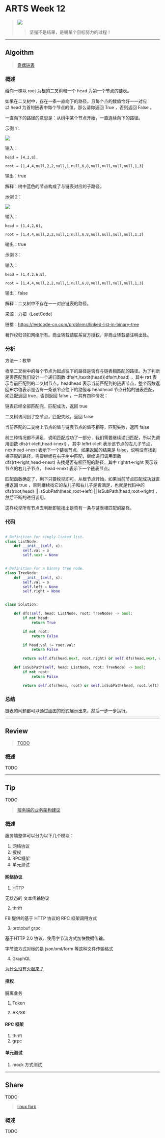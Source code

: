 # ARTS Week 12
>![](https://image.uc.cn/s/wemedia/s/upload/2020/c3aad88339c5233577627dfb7844e0a8.png)
>> 坚强不是结果，是朝某个目标努力的过程！


***
## Algoithm
> [奇偶链表](https://leetcode-cn.com/problems/odd-even-linked-list)

### 概述
给你一棵以 root 为根的二叉树和一个 head 为第一个节点的链表。

如果在二叉树中，存在一条一直向下的路径，且每个点的数值恰好一一对应以 head 为首的链表中每个节点的值，那么请你返回 True ，否则返回 False 。

一直向下的路径的意思是：从树中某个节点开始，一直连续向下的路径。


示例 1：

![](https://assets.leetcode-cn.com/aliyun-lc-upload/uploads/2020/02/29/sample_1_1720.png)

输入：
    
    head = [4,2,8], 
    
    root = [1,4,4,null,2,2,null,1,null,6,8,null,null,null,null,1,3]

输出：true

解释：树中蓝色的节点构成了与链表对应的子路径。


示例 2：

![](https://assets.leetcode-cn.com/aliyun-lc-upload/uploads/2020/02/29/sample_2_1720.png)


输入：

    head = [1,4,2,6], 
       
    root = [1,4,4,null,2,2,null,1,null,6,8,null,null,null,null,1,3]

输出：true

示例 3：

输入：
    
    head = [1,4,2,6,8], 
    
    root = [1,4,4,null,2,2,null,1,null,6,8,null,null,null,null,1,3]

输出：false

解释：二叉树中不存在一一对应链表的路径。



来源：力扣（LeetCode）

链接：https://leetcode-cn.com/problems/linked-list-in-binary-tree

著作权归领扣网络所有。商业转载请联系官方授权，非商业转载请注明出处。


### 分析
方法一：枚举

枚举二叉树中的每个节点为起点往下的路径是否有与链表相匹配的路径。为了判断是否匹配我们设计一个递归函数 dfs(rt,\textit{head})dfs(rt,head) ，其中 rtrt 表示当前匹配到的二叉树节点，headhead 表示当前匹配到的链表节点，整个函数返回布尔值表示是否有一条该节点往下的路径与 headhead 节点开始的链表匹配，如匹配返回 true，否则返回 false ，一共有四种情况：

链表已经全部匹配完，匹配成功，返回 true

二叉树访问到了空节点，匹配失败，返回 false

当前匹配的二叉树上节点的值与链表节点的值不相等，匹配失败，返回 false

前三种情况都不满足，说明匹配成功了一部分，我们需要继续递归匹配，所以先调用函数 dfs(rt→left,head→next) ，其中 leftrt→left 表示该节点的左儿子节点，nexthead→next 表示下一个链表节点，如果返回的结果是 false，说明没有找到相匹配的路径，需要继续在右子树中匹配，继续递归调用函数 dfs(rt→right,head→next) 去找是否有相匹配的路径，其中 rightrt→right 表示该节点的右儿子节点， head→next 表示下一个链表节点。

匹配函数确定了，剩下只要枚举即可，从根节点开始，如果当前节点匹配成功就直接返回 true ，否则继续找它的左儿子和右儿子是否满足，也就是代码中的 dfs(root,head) || isSubPath(head,root->left) || isSubPath(head,root->right) ，然后不断的递归调用。

这样枚举所有节点去判断即能找出是否有一条与链表相匹配的路径。


### 代码

```python

# Definition for singly-linked list.
class ListNode:
    def __init__(self, x):
        self.val = x
        self.next = None


# Definition for a binary tree node.
class TreeNode:
    def __init__(self, x):
        self.val = x
        self.left = None
        self.right = None


class Solution:

    def dfs(self, head: ListNode, root: TreeNode) -> bool:
        if not head:
            return True

        if not root:
            return False

        if head.val != root.val:
            return False

        return self.dfs(head.next, root.right) or self.dfs(head.next, root.left)

    def isSubPath(self, head: ListNode, root: TreeNode) -> bool:
        if not root:
            return False

        return self.dfs(head, root) or self.isSubPath(head, root.left) or self.isSubPath(head, root.right)

```


### 总结
链表的问题都可以通过画图的形式展示出来，然后一步一步运行。


***
## Review
> [TODO](TODO)

### 概述
TODO

***
## Tip
TODO
> [服务端的业务架构建议](https://time.geekbang.org/column/article/134384)

### 概述
服务端整体可以分为以下几个模块：
1. 网络协议
2. 授权
3. RPC框架
4. 单元测试


#### 网络协议
1. HTTP

无状态的 文本传输协议

2. thrift

FB 提供的基于 HTTP 协议的 RPC 框架调用方式

3. protobuf grpc

基于HTTP 2.0 协议，使用字节流方式加快数据传输。

字节流方式对标的是 json/xml/form 等这种文件传输格式


4. GraphQL

[为什么没有火起来？](https://www.zhihu.com/question/38596306)

#### 授权

脱离业务

1. Token

2. AK/SK

#### RPC 框架

1. thrift
2. grpc


#### 单元测试
1. mock 方式测试

***
## Share
TODO
>[linux fork](https://zhuanlan.zhihu.com/p/36872365)

### 概述
TODO

